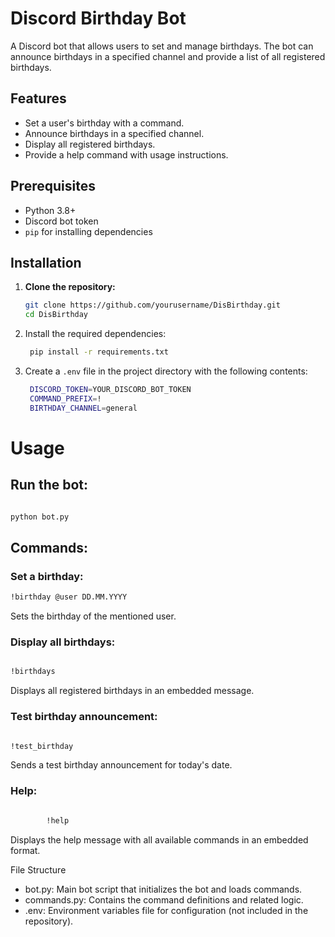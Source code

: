 # Discord Birthday Bot

A Discord bot that allows users to set and manage birthdays. The bot can announce birthdays in a specified channel and provide a list of all registered birthdays.

## Features

- Set a user's birthday with a command.
- Announce birthdays in a specified channel.
- Display all registered birthdays.
- Provide a help command with usage instructions.

## Prerequisites

- Python 3.8+
- Discord bot token
- `pip` for installing dependencies

## Installation

1. **Clone the repository:**

   ```sh
   git clone https://github.com/yourusername/DisBirthday.git
   cd DisBirthday
    ```
2. Install the required dependencies:
   ```sh
    pip install -r requirements.txt
   ```
3. Create a `.env` file in the project directory with the following contents:
   ```sh
    DISCORD_TOKEN=YOUR_DISCORD_BOT_TOKEN
    COMMAND_PREFIX=!
    BIRTHDAY_CHANNEL=general
    ```
# Usage

## Run the bot:

```sh

python bot.py
```
## Commands:
### Set a birthday:

```sh
!birthday @user DD.MM.YYYY
```
Sets the birthday of the mentioned user.

### Display all birthdays:

```sh

!birthdays
```
Displays all registered birthdays in an embedded message.

### Test birthday announcement:

```sh

!test_birthday
```
Sends a test birthday announcement for today's date.

### Help:

```sh

        !help
```
Displays the help message with all available commands in an embedded format.

File Structure

- bot.py: Main bot script that initializes the bot and loads commands.
- commands.py: Contains the command definitions and related logic.
- .env: Environment variables file for configuration (not included in the repository).

